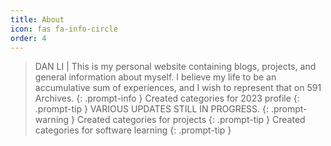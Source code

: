 ```yaml
---
title: About
icon: fas fa-info-circle
order: 4
---
```


> DAN LI | This is my personal website containing blogs, projects, and general information about myself. I believe my life to be an accumulative sum of experiences, and I wish to represent that on 591 Archives.
{: .prompt-info }
> Created categories for 2023 profile
{: .prompt-tip }
> VARIOUS UPDATES STILL IN PROGRESS.
{: .prompt-warning }
> Created categories for projects
{: .prompt-tip }
> Created categories for software learning
{: .prompt-tip }

